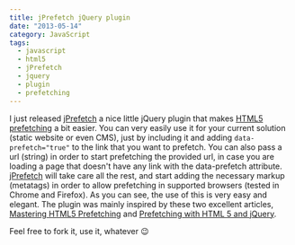 ```yaml
---
title: jPrefetch jQuery plugin
date: "2013-05-14"
category: JavaScript
tags:
  - javascript
  - html5
  - jPrefetch
  - jquery
  - plugin
  - prefetching
---
```


I just released [jPrefetch](https://github.com/tsevdos/jPrefetch "jPrefetch") a nice little jQuery plugin that makes [HTML5 prefetching](/blog/markup/html5-prefetching/ "HTML5 Prefetching") a bit easier. You can very easily use it for your current solution (static website or even CMS), just by including it and adding `data-prefetch="true"` to the link that you want to prefetch. You can also pass a url (string) in order to start prefetching the provided url, in case you are loading a page that doesn't have any link with the data-prefetch attribute. [jPrefetch](https://github.com/tsevdos/jPrefetch "jPrefetch") will take care all the rest, and start adding the necessary markup (metatags) in order to allow prefetching in supported browsers (tested in Chrome and Firefox). As you can see, the use of this is very easy and elegant. The plugin was mainly inspired by these two excellent articles, [Mastering HTML5 Prefetching](http://www.catswhocode.com/blog/mastering-html5-prefetching "Mastering HTML5 Prefetching") and [Prefetching with HTML 5 and jQuery](http://gavinmorrice.com/blog/posts/tagged/optimization "Link Prefetching with HTML 5 and jQuery").

Feel free to fork it, use it, whatever 😉
